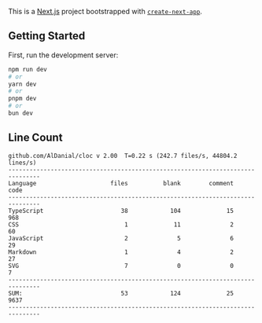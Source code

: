 This is a [Next.js](https://nextjs.org/) project bootstrapped with [`create-next-app`](https://github.com/vercel/next.js/tree/canary/packages/create-next-app).

## Getting Started

First, run the development server:

```bash
npm run dev
# or
yarn dev
# or
pnpm dev
# or
bun dev
```

## Line Count
<!-- cloc-output-start -->
```
github.com/AlDanial/cloc v 2.00  T=0.22 s (242.7 files/s, 44804.2 lines/s)
-------------------------------------------------------------------------------
Language                     files          blank        comment           code
-------------------------------------------------------------------------------
TypeScript                      38            104             15            968
CSS                              1             11              2             60
JavaScript                       2              5              6             29
Markdown                         1              4              2             27
SVG                              7              0              0              7
-------------------------------------------------------------------------------
SUM:                            53            124             25           9637
-------------------------------------------------------------------------------
```
<!-- cloc-output-end -->
